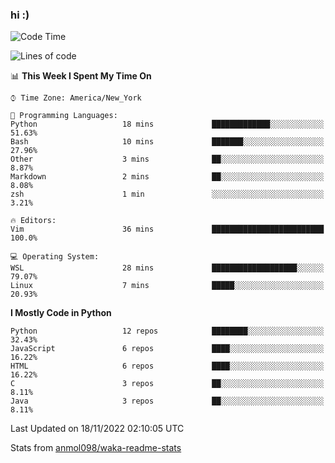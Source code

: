 ### hi :)

<!--START_SECTION:waka-->
![Code Time](http://img.shields.io/badge/Code%20Time-947%20hrs%2054%20mins-blue)

![Lines of code](https://img.shields.io/badge/From%20Hello%20World%20I%27ve%20Written-600%20Thousand%20lines%20of%20code-blue)

📊 **This Week I Spent My Time On** 

```text
⌚︎ Time Zone: America/New_York

💬 Programming Languages: 
Python                   18 mins             █████████████░░░░░░░░░░░░   51.63% 
Bash                     10 mins             ███████░░░░░░░░░░░░░░░░░░   27.96% 
Other                    3 mins              ██░░░░░░░░░░░░░░░░░░░░░░░   8.87% 
Markdown                 2 mins              ██░░░░░░░░░░░░░░░░░░░░░░░   8.08% 
zsh                      1 min               ░░░░░░░░░░░░░░░░░░░░░░░░░   3.21%

🔥 Editors: 
Vim                      36 mins             █████████████████████████   100.0%

💻 Operating System: 
WSL                      28 mins             ███████████████████░░░░░░   79.07% 
Linux                    7 mins              █████░░░░░░░░░░░░░░░░░░░░   20.93%

```

**I Mostly Code in Python** 

```text
Python                   12 repos            ████████░░░░░░░░░░░░░░░░░   32.43% 
JavaScript               6 repos             ████░░░░░░░░░░░░░░░░░░░░░   16.22% 
HTML                     6 repos             ████░░░░░░░░░░░░░░░░░░░░░   16.22% 
C                        3 repos             ██░░░░░░░░░░░░░░░░░░░░░░░   8.11% 
Java                     3 repos             ██░░░░░░░░░░░░░░░░░░░░░░░   8.11%

```



 Last Updated on 18/11/2022 02:10:05 UTC
<!--END_SECTION:waka-->

Stats from [anmol098/waka-readme-stats](https://github.com/anmol098/waka-readme-stats)